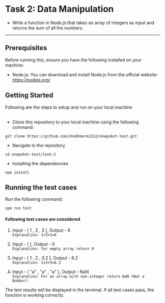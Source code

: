 <h1>Task 2: Data Manipulation</h1>

- Write a function in Node.js that takes an array of integers as input and returns the sum of all the numbers.

<hr/>

<h2>Prerequisites</h2>
Before running this, ensure you have the following installed on your machine:

- Node.js: You can download and install Node.js from the official website: https://nodejs.org/

<h2>Getting Started</h2>
Following are the steps to setup and run on your local machine
<br/>
<br/>

- Clone this repository to your local machine using the following command:

```
git clone https://github.com/shubhmore1212/onepoket-test.git
```

- Navigate to the repository

```
cd onepoket-test/task-2
```

- Installing the dependencies

```
npm install
```

<h2>Running the test cases</h2>
Run the following command:

```
npm run test
```

<h4>Following test cases are considered</h4>

1. Input - [ 1 , 2 , 3 ], Output - 6
   <br/>
   `Explanation: 1+2+3=6`

2. Input - [ ], Output - 0
   <br/>
   `Explanation: for empty array return 0`

3. Input - [ 1 , 2 , 3.2 ], Output - 6.2
   <br/>
   `Explanation: 1+2+3=6.2`

4. Input - [ "a" , "a" , "a" ], Output - NaN
   <br/>
   `Explanation: For an array with non-integer return NaN (Not a Number)`

<p>
The test results will be displayed in the terminal. If all test cases pass, the function is working correctly.
</p>
